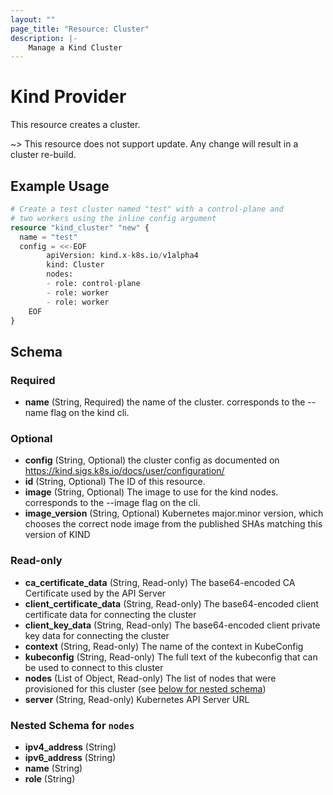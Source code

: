 ```yaml
---
layout: ""
page_title: "Resource: Cluster"
description: |-
    Manage a Kind Cluster
---
```


# Kind Provider

This resource creates a cluster.

~> This resource does not support update. Any change will result in a cluster re-build.

## Example Usage

```terraform
# Create a test cluster named "test" with a control-plane and
# two workers using the inline config argument
resource "kind_cluster" "new" {
  name = "test"
  config = <<-EOF
        apiVersion: kind.x-k8s.io/v1alpha4
        kind: Cluster
        nodes:
        - role: control-plane
        - role: worker
        - role: worker
	EOF
}
```

## Schema

### Required

- **name** (String, Required) the name of the cluster. corresponds to the --name flag on the kind cli.

### Optional

- **config** (String, Optional) the cluster config as documented on https://kind.sigs.k8s.io/docs/user/configuration/
- **id** (String, Optional) The ID of this resource.
- **image** (String, Optional) The image to use for the kind nodes. corresponds to the --image flag on the cli.
- **image_version** (String, Optional) Kubernetes major.minor version, which chooses the correct node image from the published SHAs matching this version of KIND

### Read-only

- **ca_certificate_data** (String, Read-only) The base64-encoded CA Certificate used by the API Server
- **client_certificate_data** (String, Read-only) The base64-encoded client certificate data for connecting the cluster
- **client_key_data** (String, Read-only) The base64-encoded client private key data for connecting the cluster
- **context** (String, Read-only) The name of the context in KubeConfig
- **kubeconfig** (String, Read-only) The full text of the kubeconfig that can be used to connect to this cluster
- **nodes** (List of Object, Read-only) The list of nodes that were provisioned for this cluster (see [below for nested schema](#nestedatt--nodes))
- **server** (String, Read-only) Kubernetes API Server URL

<a id="nestedatt--nodes"></a>
### Nested Schema for `nodes`

- **ipv4_address** (String)
- **ipv6_address** (String)
- **name** (String)
- **role** (String)
